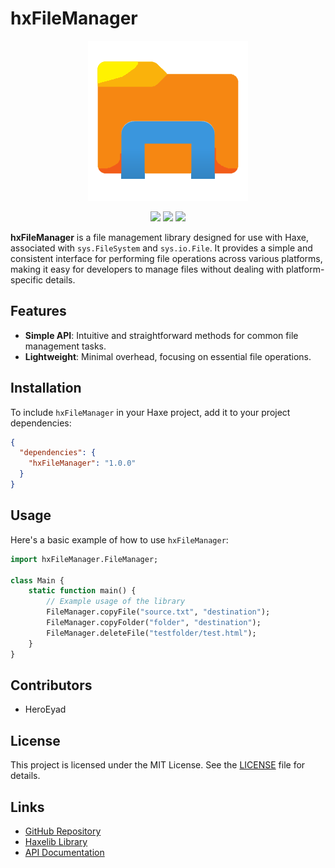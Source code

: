 # hxFileManager

<p align="center">
  <img src="hxfilemanagerlogo.png" width="256" />
</p>

<p align="center">
  <img src="https://img.shields.io/github/repo-size/HeroEyad/hxFileManager" />
  <img src="https://badgen.net/github/stars/HeroEyad/hxFileManager" />
  <img src="https://badgen.net/badge/license/MIT/green" />
</p>

**hxFileManager** is a file management library designed for use with Haxe, associated with `sys.FileSystem` and `sys.io.File`. It provides a simple and consistent interface for performing file operations across various platforms, making it easy for developers to manage files without dealing with platform-specific details.

## Features

- **Simple API**: Intuitive and straightforward methods for common file management tasks.
- **Lightweight**: Minimal overhead, focusing on essential file operations.

## Installation

To include `hxFileManager` in your Haxe project, add it to your project dependencies:

```json
{
  "dependencies": {
    "hxFileManager": "1.0.0"
  }
}
````

## Usage

Here's a basic example of how to use `hxFileManager`:

```haxe
import hxFileManager.FileManager;

class Main {
    static function main() {
        // Example usage of the library
        FileManager.copyFile("source.txt", "destination");
        FileManager.copyFolder("folder", "destination");
        FileManager.deleteFile("testfolder/test.html");
    }
}
```

## Contributors

* HeroEyad

## License

This project is licensed under the MIT License. See the [LICENSE](LICENSE) file for details.

## Links

* [GitHub Repository](https://github.com/HeroEyad/hxFileManager)
* [Haxelib Library](https://lib.haxe.org/p/hxFileManager/)
* [API Documentation](https://www.heroeyad.xyz/hxFileManagerAPI/)

```